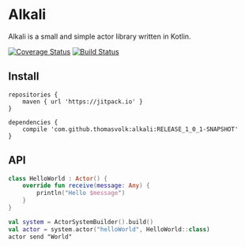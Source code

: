 Alkali
======

Alkali is a small and simple actor library written in Kotlin.

[![Coverage Status](https://coveralls.io/repos/github/thomasvolk/alkali/badge.svg?branch=master)](https://coveralls.io/github/thomasvolk/alkali?branch=master)
[![Build Status](https://travis-ci.org/thomasvolk/alkali.svg?branch=master)](https://travis-ci.org/thomasvolk/alkali)

Install
-------

```
repositories {
    maven { url 'https://jitpack.io' }
}

dependencies {
    compile 'com.github.thomasvolk:alkali:RELEASE_1_0_1-SNAPSHOT'
}
```


API
---

```kotlin
class HelloWorld : Actor() {
    override fun receive(message: Any) {
        println("Hello $message")
    }
}

val system = ActorSystemBuilder().build()
val actor = system.actor("helloWorld", HelloWorld::class)
actor send "World"
```
